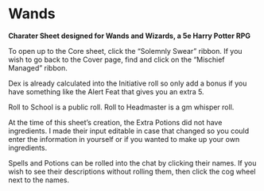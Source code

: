 # Wands

**Charater Sheet designed for Wands and Wizards, a 5e Harry Potter RPG**

To open up to the Core sheet, click the “Solemnly Swear” ribbon. If you wish to go back to the Cover page, find and click on the “Mischief Managed” ribbon.

Dex is already calculated into the Initiative roll so only add a bonus if you have something like the Alert Feat that gives you an extra 5. 

Roll to School is a public roll. Roll to Headmaster is a gm whisper roll.

At the time of this sheet’s creation, the Extra Potions did not have ingredients. I made their input editable in case that changed so you could enter the information in yourself or if you wanted to make up your own ingredients.

Spells and Potions can be rolled into the chat by clicking their names. If you wish to see their descriptions without rolling them, then click the cog wheel next to the names.
